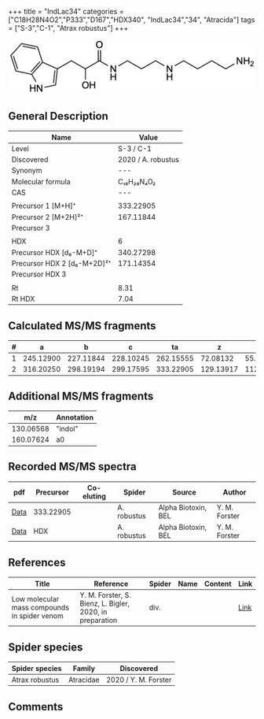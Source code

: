 +++
title = "IndLac34"
categories = ["C18H28N4O2","P333","D167","HDX340",
"IndLac34","34",
"Atracida"]
tags = ["S-3","C-1",
"Atrax robustus"]
+++

![](/img/IndLac34.png)

## General Description

| Name                       | Value              |
|----------------------------|--------------------|
| Level                      | S-3 / C-1          |
| Discovered                 | 2020 / A. robustus |
| Synonym                    | ---                |
| Molecular formula          | C₁₈H₂₈N₄O₂                   |
| CAS                        | ---                |
|                            |                    |
| Precursor 1 [M+H]⁺         | 333.22905                    |
| Precursor 2 [M+2H]²⁺       | 167.11844                   |
| Precursor 3                |                    |
|                            |                    |
| HDX                        | 6                   |
| Precursor HDX   [d₆-M+D]⁺   | 340.27298                   |
| Precursor HDX 2 [d₆-M+2D]²⁺ | 171.14354                   |
| Precursor HDX 3            |                    |
|                            |                    |
| Rt                         | 8.31                   |
| Rt HDX                     | 7.04                   |

## Calculated MS/MS fragments

| # | a         | b         | c         | ta        | z         | y         | tz        |
|---|-----------|-----------|-----------|-----------|-----------|-----------|-----------|
| 1 | 245.12900 | 227.11844 | 228.10245 | 262.15555 | 72.08132 | 55.05477 | 89.10787 |
| 2 | 316.20250 | 298.19194 | 299.17595 | 333.22905 | 129.13917 | 112.11262 | 146.16572 |

## Additional MS/MS fragments

| m/z | Annotation |
|-----|------------|
| 130.06568  | "indol"    |
| 160.07624  | a0         |

## Recorded MS/MS spectra

| pdf                                             | Precursor | Co-eluting | Spider      | Source                       | Author        |
|-------------------------------------------------|-----------|------------|-------------|------------------------------|---------------|
| [Data](/pdf/A-robustus/333_IndLac34_Ar.pdf)   | 333.22905  |            | A. robustus | Alpha Biotoxin, BEL  | Y. M. Forster |
| [Data](/pdf/A-robustus/333_IndLac34_Ar_HDX.pdf)   | HDX  |            | A. robustus | Alpha Biotoxin, BEL  | Y. M. Forster |

## References

| Title | Reference | Spider | Name | Content | Link |
|-------|-----------|--------|------|---------|------|
| Low molecular mass compounds in spider venom      | Y. M. Forster, S. Bienz, L. Bigler, 2020, in preparation          | div.       |   |   | [Link](unknown) |

## Spider species

| Spider species     | Family     | Discovered           |
|--------------------|------------|----------------------|
| Atrax robustus     | Atracidae  | 2020 / Y. M. Forster |

## Comments